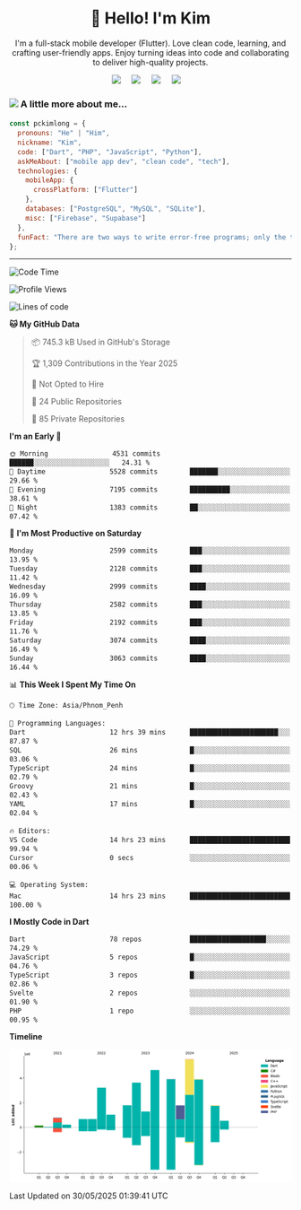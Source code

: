 <h1 align="center">👋 Hello! I'm Kim</h1>

<p align="center">
   I'm a full-stack mobile developer (Flutter). Love clean code, learning, and crafting user-friendly apps. Enjoy turning ideas into code and collaborating to deliver high-quality projects.
</p>

<p align="center">
  <a href="mailto:pochkimlong88@gmail.com"><img src="https://img.shields.io/badge/gmail-%23D14836.svg?&style=for-the-badge&logo=gmail&logoColor=white" /></a>&nbsp;&nbsp;&nbsp;&nbsp;
  <a href="https://t.me/pochkimlong/"><img src="https://img.shields.io/badge/telegram-%230077B5.svg?&style=for-the-badge&logo=telegram&logoColor=white" /></a>&nbsp;&nbsp;&nbsp;&nbsp;
  <a href="https://www.youtube.com/@PochKimlong/"><img src="https://img.shields.io/badge/youtube-%23dc2743.svg?&style=for-the-badge&logo=youtube&logoColor=white" /></a>&nbsp;&nbsp;&nbsp;&nbsp;
  <a href="https://www.tiktok.com/@pckimlong/"><img src="https://img.shields.io/badge/tiktok-%23000000.svg?&style=for-the-badge&logo=tiktok&logoColor=white" /></a>&nbsp;&nbsp;&nbsp;&nbsp;
</p>

### <img src="https://media.giphy.com/media/VgCDAzcKvsR6OM0uWg/giphy.gif" width="50"> A little more about me...  

```javascript
const pckimlong = {
  pronouns: "He" | "Him",
  nickname: "Kim",
  code: ["Dart", "PHP", "JavaScript", "Python"],
  askMeAbout: ["mobile app dev", "clean code", "tech"],
  technologies: {
    mobileApp: {
      crossPlatform: ["Flutter"]
    },
    databases: ["PostgreSQL", "MySQL", "SQLite"],
    misc: ["Firebase", "Supabase"]
  },
  funFact: "There are two ways to write error-free programs; only the third one works."
};
```
---

<!--START_SECTION:waka-->
![Code Time](http://img.shields.io/badge/Code%20Time-1%2C526%20hrs%2052%20mins-blue)

![Profile Views](http://img.shields.io/badge/Profile%20Views-2-blue)

![Lines of code](https://img.shields.io/badge/From%20Hello%20World%20I%27ve%20Written-35.5%20million%20lines%20of%20code-blue)

**🐱 My GitHub Data** 

> 📦 745.3 kB Used in GitHub's Storage 
 > 
> 🏆 1,309 Contributions in the Year 2025
 > 
> 🚫 Not Opted to Hire
 > 
> 📜 24 Public Repositories 
 > 
> 🔑 85 Private Repositories 
 > 
**I'm an Early 🐤** 

```text
🌞 Morning                4531 commits        ██████░░░░░░░░░░░░░░░░░░░   24.31 % 
🌆 Daytime                5528 commits        ███████░░░░░░░░░░░░░░░░░░   29.66 % 
🌃 Evening                7195 commits        ██████████░░░░░░░░░░░░░░░   38.61 % 
🌙 Night                  1383 commits        ██░░░░░░░░░░░░░░░░░░░░░░░   07.42 % 
```
📅 **I'm Most Productive on Saturday** 

```text
Monday                   2599 commits        ███░░░░░░░░░░░░░░░░░░░░░░   13.95 % 
Tuesday                  2128 commits        ███░░░░░░░░░░░░░░░░░░░░░░   11.42 % 
Wednesday                2999 commits        ████░░░░░░░░░░░░░░░░░░░░░   16.09 % 
Thursday                 2582 commits        ███░░░░░░░░░░░░░░░░░░░░░░   13.85 % 
Friday                   2192 commits        ███░░░░░░░░░░░░░░░░░░░░░░   11.76 % 
Saturday                 3074 commits        ████░░░░░░░░░░░░░░░░░░░░░   16.49 % 
Sunday                   3063 commits        ████░░░░░░░░░░░░░░░░░░░░░   16.44 % 
```


📊 **This Week I Spent My Time On** 

```text
🕑︎ Time Zone: Asia/Phnom_Penh

💬 Programming Languages: 
Dart                     12 hrs 39 mins      ██████████████████████░░░   87.87 % 
SQL                      26 mins             █░░░░░░░░░░░░░░░░░░░░░░░░   03.06 % 
TypeScript               24 mins             █░░░░░░░░░░░░░░░░░░░░░░░░   02.79 % 
Groovy                   21 mins             █░░░░░░░░░░░░░░░░░░░░░░░░   02.43 % 
YAML                     17 mins             █░░░░░░░░░░░░░░░░░░░░░░░░   02.04 % 

🔥 Editors: 
VS Code                  14 hrs 23 mins      █████████████████████████   99.94 % 
Cursor                   0 secs              ░░░░░░░░░░░░░░░░░░░░░░░░░   00.06 % 

💻 Operating System: 
Mac                      14 hrs 23 mins      █████████████████████████   100.00 % 
```

**I Mostly Code in Dart** 

```text
Dart                     78 repos            ███████████████████░░░░░░   74.29 % 
JavaScript               5 repos             █░░░░░░░░░░░░░░░░░░░░░░░░   04.76 % 
TypeScript               3 repos             █░░░░░░░░░░░░░░░░░░░░░░░░   02.86 % 
Svelte                   2 repos             ░░░░░░░░░░░░░░░░░░░░░░░░░   01.90 % 
PHP                      1 repo              ░░░░░░░░░░░░░░░░░░░░░░░░░   00.95 % 
```



**Timeline**

![Lines of Code chart](https://raw.githubusercontent.com/pckimlong/pckimlong/main/assets/bar_graph.png)


 Last Updated on 30/05/2025 01:39:41 UTC
<!--END_SECTION:waka-->

<!---
PochKimlong/PochKimlong is a ✨ special ✨ repository because its `README.md` (this file) appears on your GitHub profile.
You can click the Preview link to take a look at your changes.
--->
